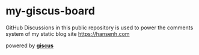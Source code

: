 # my-giscus-board

GitHub Discussions in this public repository is used to power the comments system of my static blog site https://hansenh.com

powered by [**giscus**](https://giscus.app/)
